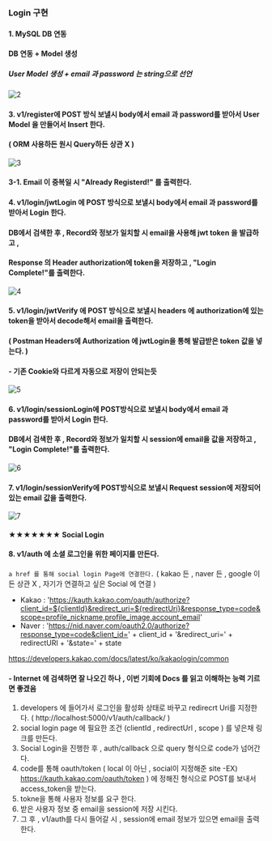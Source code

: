 ### Login 구현

#### 1. MySQL DB 연동
#### DB 연동 + Model 생성
##### User Model 생성 + email 과 password 는 string으로 선언
![2](https://user-images.githubusercontent.com/98307410/211160322-b86b4ca1-7a39-4ba4-a731-bcc760dd6f58.PNG)



#### 3. v1/register에 POST 방식 보낼시 body에서 email 과 password를 받아서 User Model 을 만들어서 Insert 한다.
#### ( ORM 사용하든 원시 Query하든 상관 X )
![3](https://user-images.githubusercontent.com/98307410/211161195-d40b861b-3b50-465b-980e-cb48fb14ee82.PNG)
#### 3-1. Email 이 중복일 시 "Already Registerd!" 를 출력한다.

#### 4. v1/login/jwtLogin 에 POST 방식으로 보낼시 body에서 email 과 password를 받아서 Login 한다.
#### DB에서 검색한 후 , Record와 정보가 일치할 시 email을 사용해 jwt token 을 발급하고 , 
#### Response 의 Header authorization에 token을 저장하고 , "Login Complete!"를 출력한다.
![4](https://user-images.githubusercontent.com/98307410/211161474-6fa174dd-fca0-4b01-83be-85b5f813971d.PNG)

#### 5. v1/login/jwtVerify 에 POST 방식으로 보낼시 headers 에 authorization에 있는 token을 받아서 decode해서 email을 출력한다.
#### ( Postman Headers에 Authorization 에 jwtLogin을 통해 발급받은 token 값을 넣는다. )
#### - 기존 Cookie와 다르게 자동으로 저장이 안되는듯
![5](https://user-images.githubusercontent.com/98307410/211161922-ffaf12da-816e-4a99-95e6-1c4e04291c0c.PNG)

#### 6. v1/login/sessionLogin에 POST방식으로 보낼시 body에서 email 과 password를 받아서 Login 한다.
#### DB에서 검색한 후 , Record와 정보가 일치할 시 session에 email을 값을 저장하고 , "Login Complete!"를 출력한다.
![6](https://user-images.githubusercontent.com/98307410/211162124-e25543ed-1772-4cb3-a8b7-32975026a03d.PNG)

#### 7. v1/login/sessionVerify에 POST방식으로 보낼시 Request session에 저장되어 있는 email 값을 출력한다.
![7](https://user-images.githubusercontent.com/98307410/211162185-0ffbd8a9-ffe5-4955-b0ec-086f9d86722b.PNG)

#### ★★★★★★★ Social Login
#### 8. v1/auth 에 소셜 로그인을 위한 페이지를 만든다.
`a href 를 통해 social login Page에 연결한다.` ( kakao 든 , naver 든 , google 이든 상관 X , 자기가 연결하고 싶은 Social 에 연결 )
+ Kakao : 'https://kauth.kakao.com/oauth/authorize?client_id=${clientId}&redirect_uri=${redirectUri}&response_type=code&scope=profile_nickname,profile_image,account_email'
+ Naver : 'https://nid.naver.com/oauth2.0/authorize?response_type=code&client_id=' + client_id + '&redirect_uri=' + redirectURI + '&state=' + state

https://developers.kakao.com/docs/latest/ko/kakaologin/common
#### - Internet 에 검색하면 잘 나오긴 하나 , 이번 기회에 Docs 를 읽고 이해하는 능력 기르면 좋겠음

1. developers 에 들어가서 로그인을 활성화 상태로 바꾸고 redirecrt Uri를 지정한다. ( http://localhost:5000/v1/auth/callback/ )
2. social login page 에 필요한 조건 (clientId , redirectUrl , scope ) 를 넣은채 링크를 만든다.
3. Social Login을 진행한 후 , auth/callback 으로 query 형식으로 code가 넘어간다.
4. code를 통해 oauth/token ( local 이 아닌 , social이 지정해준 site -EX) https://kauth.kakao.com/oauth/token ) 에 정해진 형식으로 POST를 보내서 access_token을 받는다.
5. tokne을 통해 사용자 정보를 요구 한다.
6. 받은 사용자 정보 중 email을 session에 저장 시킨다.
7. 그 후 , v1/auth를 다시 들어갈 시 , session에 email 정보가 있으면 email을 출력한다.
